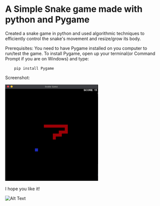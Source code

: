 # A Simple Snake game made with python and Pygame

Created a snake game in python and used algorithmic techniques to efficiently control the snake's movement and resize/grow its body.

Prerequisites: You need to have Pygame installed on you computer to run/test the game. To install Pygame, open up your terminal(or Command Prompt if you are on Windows) and type:

```
    pip install Pygame
```

Screenshot:

<img src="screenshot.jpg" alt="drawing" width="300"/>

I hope you like it!

![Alt Text](https://media.giphy.com/media/vFKqnCdLPNOKc/giphy.gif)
